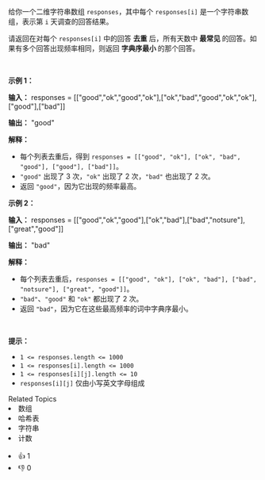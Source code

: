 <p>给你一个二维字符串数组 <code>responses</code>，其中每个 <code>responses[i]</code> 是一个字符串数组，表示第 <code>i</code>&nbsp;天调查的回答结果。</p>

<p>请返回在对每个 <code>responses[i]</code> 中的回答&nbsp;<strong>去重</strong> 后，所有天数中&nbsp;<strong>最常见&nbsp;</strong>的回答。如果有多个回答出现频率相同，则返回&nbsp;<strong><span data-keyword="lexicographically-smaller-string">字典序最小</span>&nbsp;</strong>的那个回答。</p>

<p>&nbsp;</p>

<p><strong class="example">示例 1：</strong></p>

<div class="example-block"> 
 <p><strong>输入：</strong> <span class="example-io">responses = [["good","ok","good","ok"],["ok","bad","good","ok","ok"],["good"],["bad"]]</span></p> 
</div>

<p><strong>输出：</strong> <span class="example-io">"good"</span></p>

<p><strong>解释：</strong></p>

<ul> 
 <li>每个列表去重后，得到&nbsp;<code>responses = [["good", "ok"], ["ok", "bad", "good"], ["good"], ["bad"]]</code>。</li> 
 <li><code>"good"</code> 出现了 3 次，<code>"ok"</code> 出现了 2 次，<code>"bad"</code> 也出现了 2 次。</li> 
 <li>返回 <code>"good"</code>，因为它出现的频率最高。</li> 
</ul>

<p><strong class="example">示例 2：</strong></p>

<div class="example-block"> 
 <p><strong>输入：</strong> <span class="example-io">responses = [["good","ok","good"],["ok","bad"],["bad","notsure"],["great","good"]]</span></p> 
</div>

<p><strong>输出：</strong> <span class="example-io">"bad"</span></p>

<p><strong>解释：</strong></p>

<ul> 
 <li>每个列表去重后，<code>responses = [["good", "ok"], ["ok", "bad"], ["bad", "notsure"], ["great", "good"]]</code>。</li> 
 <li><code>"bad"</code>、<code>"good"</code> 和 <code>"ok"</code> 都出现了 2 次。</li> 
 <li>返回 <code>"bad"</code>，因为它在这些最高频率的词中字典序最小。</li> 
</ul>

<p>&nbsp;</p>

<p><strong>提示：</strong></p>

<ul> 
 <li><code>1 &lt;= responses.length &lt;= 1000</code></li> 
 <li><code>1 &lt;= responses[i].length &lt;= 1000</code></li> 
 <li><code>1 &lt;= responses[i][j].length &lt;= 10</code></li> 
 <li><code>responses[i][j]</code> 仅由小写英文字母组成</li> 
</ul>

<div><div>Related Topics</div><div><li>数组</li><li>哈希表</li><li>字符串</li><li>计数</li></div></div><br><div><li>👍 1</li><li>👎 0</li></div>